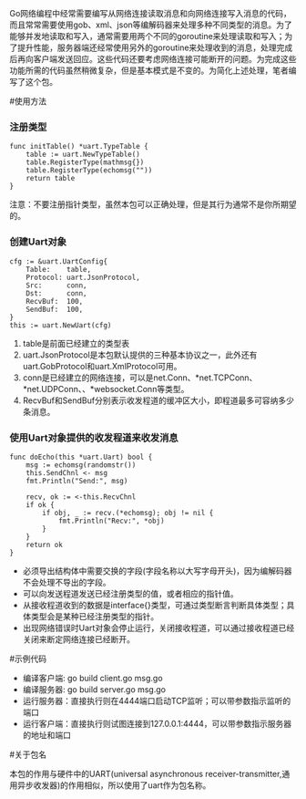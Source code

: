 
Go网络编程中经常需要编写从网络连接读取消息和向网络连接写入消息的代码，而且常常需要使用gob、xml、json等编解码器来处理多种不同类型的消息。为了能够并发地读取和写入，通常需要用两个不同的goroutine来处理读取和写入；为了提升性能，服务器端还经常使用另外的goroutine来处理收到的消息，处理完成后再向客户端发送回应。这些代码还要考虑网络连接可能断开的问题。为完成这些功能所需的代码虽然稍微复杂，但是基本模式是不变的。为简化上述处理，笔者编写了这个包。

#使用方法

### 注册类型

```
func initTable() *uart.TypeTable {
	table := uart.NewTypeTable()
	table.RegisterType(mathmsg{})
	table.RegisterType(echomsg(""))
	return table
}
```
注意：不要注册指针类型，虽然本包可以正确处理，但是其行为通常不是你所期望的。

### 创建Uart对象

```
cfg := &uart.UartConfig{
	Table:    table,
	Protocol: uart.JsonProtocol,
	Src:      conn,
	Dst:      conn,
	RecvBuf:  100,
	SendBuf:  100,
}
this := uart.NewUart(cfg)
```
1. table是前面已经建立的类型表
2. uart.JsonProtocol是本包默认提供的三种基本协议之一，此外还有uart.GobProtocol和uart.XmlProtocol可用。
3. conn是已经建立的网络连接，可以是net.Conn、\*net.TCPConn、\*net.UDPConn、、\*websocket.Conn等类型。
4. RecvBuf和SendBuf分别表示收发程道的缓冲区大小，即程道最多可容纳多少条消息。


### 使用Uart对象提供的收发程道来收发消息

```
func doEcho(this *uart.Uart) bool {
	msg := echomsg(randomstr())
	this.SendChnl <- msg
	fmt.Println("Send:", msg)

	recv, ok := <-this.RecvChnl
	if ok {
		if obj, _ := recv.(*echomsg); obj != nil {
			fmt.Println("Recv:", *obj)
		}
	}
	return ok
}
```

* 必须导出结构体中需要交换的字段(字段名称以大写字母开头)，因为编解码器不会处理不导出的字段。
* 可以向发送程道发送已经注册类型的值，或者相应的指针值。
* 从接收程道收到的数据是interface{}类型，可通过类型断言判断具体类型；具体类型会是某种已经注册类型的指针。
* 出现网络错误时Uart对象会停止运行，关闭接收程道，可以通过接收程道已经关闭来断定网络连接已经断开。

#示例代码

* 编译客户端: go build client.go msg.go
* 编译服务器: go build server.go msg.go
* 运行服务器：直接执行则在4444端口启动TCP监听；可以带参数指示监听的端口
* 运行客户端：直接执行则试图连接到127.0.0.1:4444，可以带参数指示服务器的地址和端口

#关于包名

本包的作用与硬件中的UART(universal asynchronous receiver-transmitter,通用异步收发器)的作用相似，所以使用了uart作为包名称。

